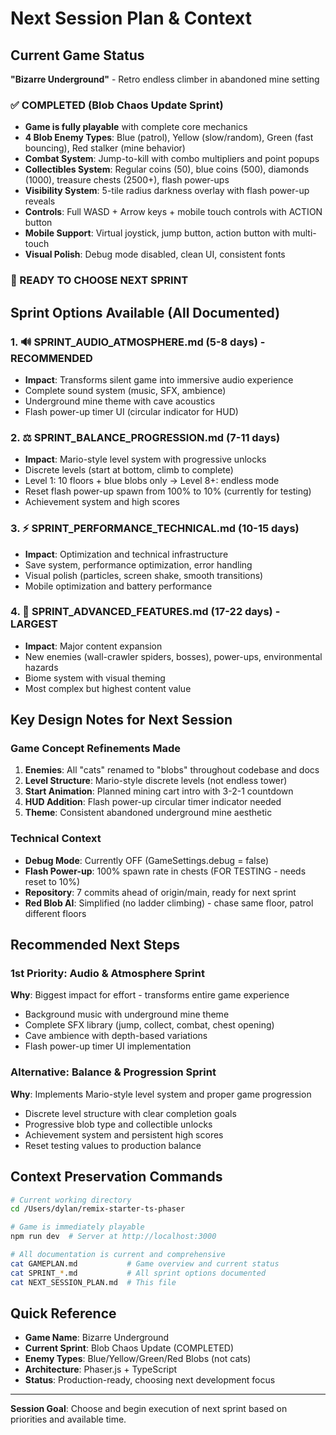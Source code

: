 # Next Session Plan & Context

## Current Game Status
**"Bizarre Underground"** - Retro endless climber in abandoned mine setting

### ✅ COMPLETED (Blob Chaos Update Sprint)
- **Game is fully playable** with complete core mechanics
- **4 Blob Enemy Types**: Blue (patrol), Yellow (slow/random), Green (fast bouncing), Red stalker (mine behavior)
- **Combat System**: Jump-to-kill with combo multipliers and point popups
- **Collectibles System**: Regular coins (50), blue coins (500), diamonds (1000), treasure chests (2500+), flash power-ups
- **Visibility System**: 5-tile radius darkness overlay with flash power-up reveals
- **Controls**: Full WASD + Arrow keys + mobile touch controls with ACTION button
- **Mobile Support**: Virtual joystick, jump button, action button with multi-touch
- **Visual Polish**: Debug mode disabled, clean UI, consistent fonts

### 🎯 READY TO CHOOSE NEXT SPRINT

## Sprint Options Available (All Documented)

### 1. 🔊 SPRINT_AUDIO_ATMOSPHERE.md (5-8 days) - RECOMMENDED
- **Impact**: Transforms silent game into immersive audio experience
- Complete sound system (music, SFX, ambience)
- Underground mine theme with cave acoustics
- Flash power-up timer UI (circular indicator for HUD)

### 2. ⚖️ SPRINT_BALANCE_PROGRESSION.md (7-11 days) 
- **Impact**: Mario-style level system with progressive unlocks
- Discrete levels (start at bottom, climb to complete)
- Level 1: 10 floors + blue blobs only → Level 8+: endless mode
- Reset flash power-up spawn from 100% to 10% (currently for testing)
- Achievement system and high scores

### 3. ⚡ SPRINT_PERFORMANCE_TECHNICAL.md (10-15 days)
- **Impact**: Optimization and technical infrastructure  
- Save system, performance optimization, error handling
- Visual polish (particles, screen shake, smooth transitions)
- Mobile optimization and battery performance

### 4. 🚀 SPRINT_ADVANCED_FEATURES.md (17-22 days) - LARGEST
- **Impact**: Major content expansion
- New enemies (wall-crawler spiders, bosses), power-ups, environmental hazards
- Biome system with visual theming
- Most complex but highest content value

## Key Design Notes for Next Session

### Game Concept Refinements Made
1. **Enemies**: All "cats" renamed to "blobs" throughout codebase and docs
2. **Level Structure**: Mario-style discrete levels (not endless tower)
3. **Start Animation**: Planned mining cart intro with 3-2-1 countdown
4. **HUD Addition**: Flash power-up circular timer indicator needed
5. **Theme**: Consistent abandoned underground mine aesthetic

### Technical Context
- **Debug Mode**: Currently OFF (GameSettings.debug = false)
- **Flash Power-up**: 100% spawn rate in chests (FOR TESTING - needs reset to 10%)
- **Repository**: 7 commits ahead of origin/main, ready for next sprint
- **Red Blob AI**: Simplified (no ladder climbing) - chase same floor, patrol different floors

## Recommended Next Steps

### 1st Priority: Audio & Atmosphere Sprint
**Why**: Biggest impact for effort - transforms entire game experience
- Background music with underground mine theme
- Complete SFX library (jump, collect, combat, chest opening)
- Cave ambience with depth-based variations
- Flash power-up timer UI implementation

### Alternative: Balance & Progression Sprint  
**Why**: Implements Mario-style level system and proper game progression
- Discrete level structure with clear completion goals
- Progressive blob type and collectible unlocks
- Achievement system and persistent high scores
- Reset testing values to production balance

## Context Preservation Commands

```bash
# Current working directory
cd /Users/dylan/remix-starter-ts-phaser

# Game is immediately playable
npm run dev  # Server at http://localhost:3000

# All documentation is current and comprehensive
cat GAMEPLAN.md           # Game overview and current status
cat SPRINT_*.md           # All sprint options documented
cat NEXT_SESSION_PLAN.md  # This file
```

## Quick Reference
- **Game Name**: Bizarre Underground
- **Current Sprint**: Blob Chaos Update (COMPLETED)
- **Enemy Types**: Blue/Yellow/Green/Red Blobs (not cats)
- **Architecture**: Phaser.js + TypeScript
- **Status**: Production-ready, choosing next development focus

---
**Session Goal**: Choose and begin execution of next sprint based on priorities and available time.